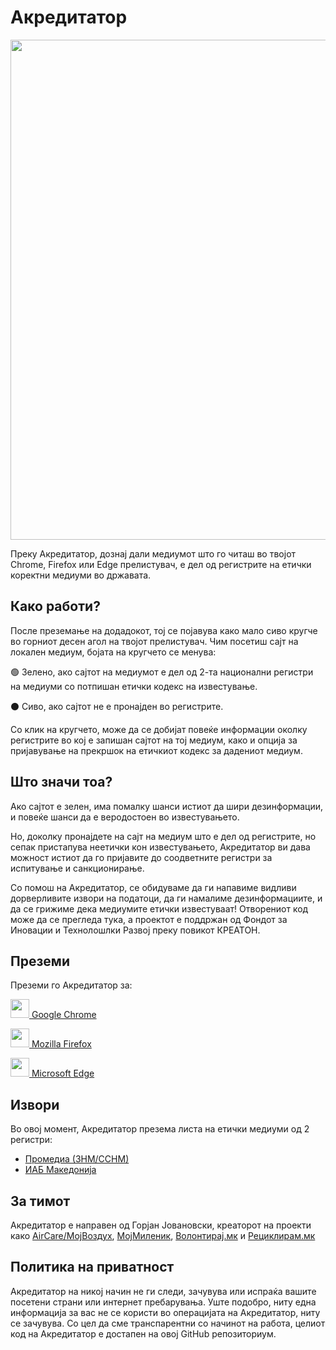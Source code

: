 # Акредитатор
<img src="https://i.imgur.com/RvG6y0t.png" width="800"/>

Преку Акредитатор, дознај дали медиумот што го читаш во твојот Chrome, Firefox или Edge прелистувач, е дел од регистрите на етички коректни медиуми во државата. 

## Како работи?
После преземање на додадокот, тој се појавува како мало сиво кругче во горниот десен агол на твојот прелистувач. Чим посетиш сајт на локален медиум, бојата на кругчето се менува:

🟢 Зелено, ако сајтот на медиумот е дел од 2-та национални регистри на медиуми со потпишан етички кодекс на известување.

⚫️ Сиво, ако сајтот не е пронајден во регистрите.

Со клик на кругчето, може да се добијат повеќе информации околку регистрите во кој е запишан сајтот на тој медиум, како и опција за пријавување на прекршок на етичкиот кодекс за дадениот медиум.

## Што значи тоа?
Ако сајтот е зелен, има помалку шанси истиот да шири дезинформации, и повеќе шанси да е веродостоен во известувањето.

Но, доколку пронајдете на сајт на медиум што е дел од регистрите, но сепак пристапува неетички кон известувањето, Акредитатор ви дава можност истиот да го пријавите до соодветните регистри за испитување и санкционирање.

Со помош на Акредитатор, се обидуваме да ги напавиме видливи дорверливите извори на податоци, да ги намалиме дезинформациите, и да се грижиме дека медиумите етички известуваат! Отворениот код може да се прегледа тука, а проектот е поддржан од Фондот за Иновации и Технолошлки Развоj преку повикот КРЕАТОН.

## Преземи
Преземи го Акредитатор за:

[<img src="https://i.imgur.com/I0gyNrl.png" width="30"/>  Google Chrome](https://chrome.google.com/webstore/detail/%D0%B0%D0%BA%D1%80%D0%B5%D0%B4%D0%B8%D1%82%D0%B0%D1%82%D0%BE%D1%80/ejfikolmiijbpgchlhlickmgoogmhfbo)

[<img src="https://i.imgur.com/uyKMnD1.png" width="30"/>  Mozilla Firefox](https://addons.mozilla.org/en-US/firefox/addon/akreditator/)


[<img src="https://i.imgur.com/3tnvAcs.png" width="30"/>  Microsoft Edge](https://microsoftedge.microsoft.com/addons/detail/%D0%B0%D0%BA%D1%80%D0%B5%D0%B4%D0%B8%D1%82%D0%B0%D1%82%D0%BE%D1%80/obabnpcfnogaekfjcggmdogbmpijlpge)

## Извори
Во овој момент, Акредитатор презема листа на етички медиуми од 2 регистри:
- [Промедиа (ЗНМ/ССНМ)](https://promedia.mk/main)
- [ИАБ Македонија](https://www.iab.mk/etichki-kodeks/)

## За тимот
Акредитатор е направен од Горјан Јовановски, креаторот на проекти како [AirCare/МојВоздух](https://mojvozduh.eu), [МојМиленик](https://mojmilenik.mk), [Волонтирај.мк](https://volontiraj.mk) и [Рециклирам.мк](https://recikliram.mk)

## Политика на приватност
Акредитатор на никој начин не ги следи, зачувува или испраќа вашите посетени страни или интернет пребарувања. Уште подобро, ниту една информација за вас не се користи во операцијата на Акредитатор, ниту се зачувува. Со цел да сме транспарентни со начинот на работа, целиот код на Акредитатор е достапен на овој GitHub репозиториум.
